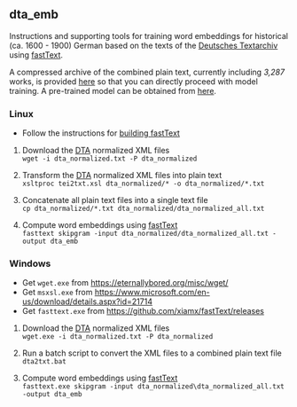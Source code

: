 ## dta_emb
Instructions and supporting tools for training word embeddings for historical (ca. 1600 - 1900) 
German based on the texts of the [Deutsches Textarchiv](http://www.deutschestextarchiv.de/) using [fastText](https://github.com/facebookresearch/fastText). 

A compressed archive of the combined plain text, currently including *3,287* works, is provided [here](about:blank) 
so that you can directly proceed with model training. A pre-trained model can be obtained from [here](about:blank).

### Linux
* Follow the instructions for [building fastText](https://github.com/facebookresearch/fastText#building-fasttext)

1. Download the [DTA](http://www.deutschestextarchiv.de/) normalized XML files    
``wget -i dta_normalized.txt -P dta_normalized``

2. Transform the [DTA](http://www.deutschestextarchiv.de/) normalized XML files into plain text    
``xsltproc tei2txt.xsl dta_normalized/* -o dta_normalized/*.txt``

3. Concatenate all plain text files into a single text file    
``cp dta_normalized/*.txt dta_normalized/dta_normalized_all.txt``

4. Compute word embeddings using [fastText](https://github.com/facebookresearch/fastText)   
``fasttext skipgram -input dta_normalized/dta_normalized_all.txt -output dta_emb``

### Windows
* Get ``wget.exe`` from https://eternallybored.org/misc/wget/
* Get ``msxsl.exe`` from https://www.microsoft.com/en-us/download/details.aspx?id=21714
* Get ``fasttext.exe`` from https://github.com/xiamx/fastText/releases

1. Download the [DTA](http://www.deutschestextarchiv.de/) normalized XML files    
``wget.exe -i dta_normalized.txt -P dta_normalized``

2. Run a batch script to convert the XML files to a combined plain text file    
``dta2txt.bat``

3. Compute word embeddings using [fastText](https://github.com/facebookresearch/fastText)    
``fasttext.exe skipgram -input dta_normalized\dta_normalized_all.txt -output dta_emb``
